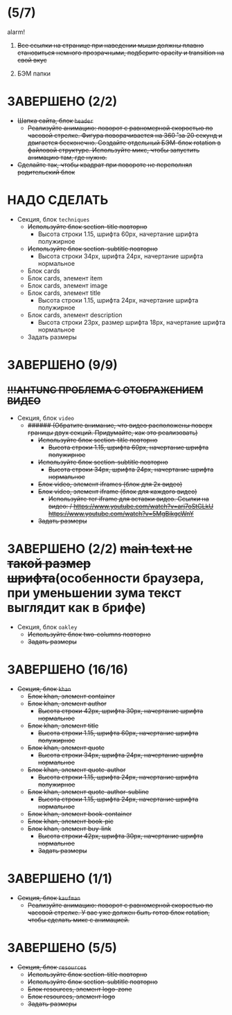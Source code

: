 # (5/7)

alarm!
1. ~~Все ссылки на странице при наведении мыши должны плавно становиться немного прозрачными,
подберите opacity и transition на свой вкус~~

2. БЭМ папки

# ЗАВЕРШЕНО (2/2)
- ~~Шапка сайта, блок `header`~~
	- ~~Реализуйте анимацию: поворот с равномерной скоростью по часовой стрелке. Фигура поворачивается на 360 ̊ за 20 секунд и двигается бесконечно. Создайте отдельный БЭМ-блок rotation в файловой структуре. Используйте микс, чтобы запустить анимацию там, где нужно.~~
- ~~Сделайте так, чтобы квадрат при повороте не переполнял
	родительский блок~~

# НАДО СДЕЛАТЬ
- Секция, блок `techniques`
	- ~~Используйте блок section-title повторно~~
		- Высота строки 1.15, шрифта 60px, начертание шрифта полужирное
	- ~~Используйте блок section-subtitle повторно~~
		- Высота строки 34px, шрифта 24px, начертание шрифта нормальное
	- Блок cards
	- Блок cards, элемент item
	- Блок cards, элемент image
	- Блок cards, элемент title
		- Высота строки 1.15, шрифта 24px, начертание шрифта полужирное
	- Блок cards, элемент description
		- Высота строки 23px, размер шрифта 18px, начертание шрифта нормальное
	- Задать размеры

# ЗАВЕРШЕНО (9/9)
## ~~!!!AHTUNG ПРОБЛЕМА С ОТОБРАЖЕНИЕМ ВИДЕО~~
- Секция, блок `video`
  - ~~###### (Обратите внимание, что видео расположены поверх границы двух секций. Придумайте, как это реализовать)~~
	- ~~Используйте блок section-title повторно~~
		- ~~Высота строки 1.15, шрифта 60px, начертание шрифта полужирное~~
	- ~~Используйте блок section-subtitle повторно~~
		- ~~Высота строки 34px, шрифта 24px, начертание шрифта нормальное~~
	- ~~Блок video, элемент iframes (блок для 2х видео)~~
	- ~~Блок video, элемент iframe (блок для каждого видео)~~
		- ~~Используйте тег iframe для вставки видео. Ссылки на видео: / https://www.youtube.com/watch?v=arj7oStGLkU https://www.youtube.com/watch?v=5MgBikgcWnY~~
	- ~~Задать размеры~~

# ЗАВЕРШЕНО (2/2) ~~main text не такой размер шрифта~~(особенности браузера, при уменьшении зума текст выглядит как в брифе)
- Секция, блок `oakley`
	- ~~Используйте блок two-columns повторно~~
	- ~~Задать размеры~~

# ЗАВЕРШЕНО (16/16)
- ~~Секция, блок `khan`~~
	- ~~Блок khan, элемент container~~
	- ~~Блок khan, элемент author~~
		- ~~Высота строки 42px, шрифта 30px, начертание шрифта нормальное~~
	- ~~Блок khan, элемент title~~
		- ~~Высота строки 1.15, шрифта 60px, начертание шрифта полужирное~~
	- ~~Блок khan, элемент quote~~
		- ~~Высота строки 34px, шрифта 24px, начертание шрифта нормальное~~
	- ~~Блок khan, элемент quote-author~~
		- ~~Высота строки 1.15, шрифта 24px, начертание шрифта полужирное~~
	- ~~Блок khan, элемент quote-author-subline~~
		- ~~Высота строки 1.15, шрифта 24px, начертание шрифта нормальное~~
	- ~~Блок khan, элемент book-container~~
	- ~~Блок khan, элемент book-pic~~
	- ~~Блок khan, элемент buy-link~~
		- ~~Высота строки 42px, шрифта 30px, начертание шрифта нормальное~~
		- ~~Задать размеры~~

# ЗАВЕРШЕНО (1/1)
- ~~Секция, блок `kaufman`~~
	- ~~Реализуйте анимацию: поворот с равномерной скоростью по часовой стрелке. У вас уже должен быть готов блок rotation, чтобы сделать микс с анимацией.~~

# ЗАВЕРШЕНО (5/5)
- ~~Секция, блок `resources`~~
	- ~~Используйте блок section-title повторно~~
	- ~~Используйте блок section-subtitle повторно~~
	- ~~Блок resources, элемент logo-zone~~
	- ~~Блок resources, элемент logo~~
	- ~~Задать размеры~~
